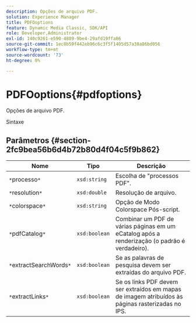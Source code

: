 ```yaml
---
description: Opções de arquivo PDF.
solution: Experience Manager
title: PDFOoptions
feature: Dynamic Media Classic, SDK/API
role: Developer,Administrator
exl-id: 140c9261-e590-4889-9be4-29afd19ffa86
source-git-commit: 1ec8b59f442eb96c6c3f5f1405d57a38a86bd056
workflow-type: tm+mt
source-wordcount: '73'
ht-degree: 0%

---
```


# PDFOoptions{#pdfoptions}

Opções de arquivo PDF.

Sintaxe

## Parâmetros {#section-2fc9bea56b6d4b72b80d4f04c5f9b862}

| Nome | Tipo | Descrição |
|---|---|---|
| `*`processo`*` | `xsd:string` | Escolha de &quot;processos PDF&quot;. |
| `*`resolution`*` | `xsd:double` | Resolução de arquivo. |
| `*`colorspace`*` | `xsd:string` | Opção de Modo Colorspace Pós-script. |
| `*`pdfCatalog`*` | `xsd:boolean` | Combinar um PDF de várias páginas em um eCatalog após a renderização (o padrão é verdadeiro). |
| `*`extractSearchWords`*` | `xsd:boolean` | Se as palavras de pesquisa devem ser extraídas do arquivo PDF. |
| `*`extractLinks`*` | `xsd:boolean` | Se os links PDF devem ser extraídos em mapas de imagem atribuídos às páginas rasterizadas no IPS. |
